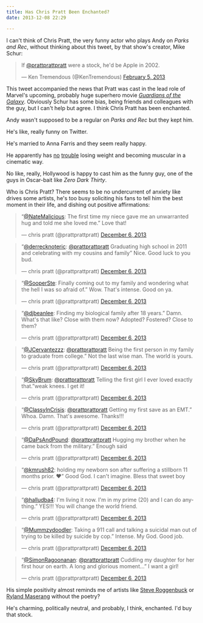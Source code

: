 ```yaml
---
title: Has Chris Pratt Been Enchanted?
date: 2013-12-08 22:29

---
```


I can't think of Chris Pratt, the very funny actor who plays Andy on *Parks and Rec*, without thinking about this tweet, by that show's creator, Mike Schur:

<blockquote class="twitter-tweet" lang="en"><p>If <a href="https://twitter.com/prattprattpratt">@prattprattpratt</a> were a stock, he&#39;d be Apple in 2002.</p>&mdash; Ken Tremendous (@KenTremendous) <a href="https://twitter.com/KenTremendous/statuses/298898520969207808">February 5, 2013</a></blockquote>

This tweet accompanied the news that Pratt was cast in the lead role of Marvel's upcoming, probably huge superhero movie [*Guardians of the Galaxy*](http://en.wikipedia.org/wiki/Guardians_of_the_Galaxy_%28film%29). Obviously Schur has some bias, being friends and colleagues with the guy, but I can't help but agree. I think Chris Pratt has been enchanted.

Andy wasn't supposed to be a regular on *Parks and Rec* but they kept him.

He's like, really funny on Twitter.

He's married to Anna Farris and they seem really happy.

He apparently has [no][] [trouble][] losing weight and becoming muscular in a cinematic way.

[no]: http://www.youtube.com/watch?v=koJeoS6pPyM

[trouble]: http://instagram.com/p/bdD2lCDHHx/#

No like, really, Hollywood is happy to cast him as the funny guy, one of the guys in Oscar-bait like *Zero Dark Thirty*.

Who is Chris Pratt? There seems to be no undercurrent of anxiety like drives some artists, he's too busy soliciting his fans to tell him the best moment in their life, and dishing out positive affirmations:

<blockquote class="twitter-tweet" lang="en"><p>“<a href="https://twitter.com/NateMalicious">@NateMalicious</a>: The first time my niece gave me an unwarranted hug and told me she loved me.” Love that!</p>&mdash; chris pratt (@prattprattpratt) <a href="https://twitter.com/prattprattpratt/statuses/408871478638026752">December 6, 2013</a></blockquote>

<blockquote class="twitter-tweet" lang="en"><p>“<a href="https://twitter.com/derrecknoteric">@derrecknoteric</a>: <a href="https://twitter.com/prattprattpratt">@prattprattpratt</a> Graduating high school in 2011 and celebrating with my cousins and family” Nice. Good luck to you bud.</p>&mdash; chris pratt (@prattprattpratt) <a href="https://twitter.com/prattprattpratt/statuses/408871673849319424">December 6, 2013</a></blockquote>

<blockquote class="twitter-tweet" lang="en"><p>“<a href="https://twitter.com/SooperSte">@SooperSte</a>: Finally coming out to my family and wondering what the hell I was so afraid of.” Wow. That&#39;s intense. Good on ya.</p>&mdash; chris pratt (@prattprattpratt) <a href="https://twitter.com/prattprattpratt/statuses/408873944288985088">December 6, 2013</a></blockquote>

<blockquote class="twitter-tweet" lang="en"><p>“<a href="https://twitter.com/djbeanlee">@djbeanlee</a>: Finding my biological family after 18 years.” Damn. What&#39;s that like? Close with them now? Adopted? Fostered? Close to them?</p>&mdash; chris pratt (@prattprattpratt) <a href="https://twitter.com/prattprattpratt/statuses/408875069167792128">December 6, 2013</a></blockquote>

<blockquote class="twitter-tweet" lang="en"><p>“<a href="https://twitter.com/JCervantezzz">@JCervantezzz</a>: <a href="https://twitter.com/prattprattpratt">@prattprattpratt</a> Being the first person in my family to graduate from college.” Not the last wise man. The world is yours.</p>&mdash; chris pratt (@prattprattpratt) <a href="https://twitter.com/prattprattpratt/statuses/408875510559539200">December 6, 2013</a></blockquote>

<blockquote class="twitter-tweet" lang="en"><p>“<a href="https://twitter.com/SkyBrum">@SkyBrum</a>: <a href="https://twitter.com/prattprattpratt">@prattprattpratt</a> Telling the first girl I ever loved exactly that.”weak knees. I get it!</p>&mdash; chris pratt (@prattprattpratt) <a href="https://twitter.com/prattprattpratt/statuses/408876026379247616">December 6, 2013</a></blockquote>

<blockquote class="twitter-tweet" lang="en"><p>“<a href="https://twitter.com/ClassyInCrisis">@ClassyInCrisis</a>: <a href="https://twitter.com/prattprattpratt">@prattprattpratt</a> Getting my first save as an EMT.” Whoa. Damn. That&#39;s awesome. Thanks!!!</p>&mdash; chris pratt (@prattprattpratt) <a href="https://twitter.com/prattprattpratt/statuses/408877061155987456">December 6, 2013</a></blockquote>

<blockquote class="twitter-tweet" lang="en"><p>“<a href="https://twitter.com/DaPsAndPound">@DaPsAndPound</a>: <a href="https://twitter.com/prattprattpratt">@prattprattpratt</a> Hugging my brother when he came back from the military.” Enough said</p>&mdash; chris pratt (@prattprattpratt) <a href="https://twitter.com/prattprattpratt/statuses/408878434228518912">December 6, 2013</a></blockquote>

<blockquote class="twitter-tweet" lang="en"><p>“<a href="https://twitter.com/kmrush82">@kmrush82</a>: holding my newborn son after suffering a stillborn 11 months prior.  ❤️” Good God. I can&#39;t imagine. Bless that sweet boy</p>&mdash; chris pratt (@prattprattpratt) <a href="https://twitter.com/prattprattpratt/statuses/408878824865013760">December 6, 2013</a></blockquote>

<blockquote class="twitter-tweet" lang="en"><p>“<a href="https://twitter.com/halludba4">@halludba4</a>: I&#39;m living it now. I&#39;m in my prime (20) and I can do anything.” YES!!!  You will change the world friend.</p>&mdash; chris pratt (@prattprattpratt) <a href="https://twitter.com/prattprattpratt/statuses/408879555177635840">December 6, 2013</a></blockquote>

<blockquote class="twitter-tweet" lang="en"><p>“<a href="https://twitter.com/Mummzydoodler">@Mummzydoodler</a>:  Taking a 911 call and talking a suicidal man out of trying to be killed by suicide by cop.” Intense. My God. Good job.</p>&mdash; chris pratt (@prattprattpratt) <a href="https://twitter.com/prattprattpratt/statuses/408880592009175040">December 6, 2013</a></blockquote>

<blockquote class="twitter-tweet" lang="en"><p>“<a href="https://twitter.com/SimonRagoonanan">@SimonRagoonanan</a>: <a href="https://twitter.com/prattprattpratt">@prattprattpratt</a> Cuddling my daughter for her first hour on earth. A long and glorious moment...” I want a girl!</p>&mdash; chris pratt (@prattprattpratt) <a href="https://twitter.com/prattprattpratt/statuses/408880663018762240">December 6, 2013</a></blockquote>

His simple positivity almost reminds me of artists like [Steve Roggenbuck](http://gawker.com/something-about-how-steve-roggenbucks-poetry-will-save-1456424675) or [Ryland Maserang](https://twitter.com/avocadoe) without the poetry?

He's charming, politically neutral, and probably, I think, enchanted. I'd buy that stock.

